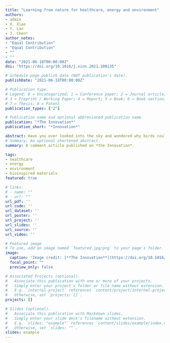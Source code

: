 ```yaml
---
title: "Learning from nature for healthcare, energy and environment"
authors:
- admin
- X. Xiao
- Y. Lan
- J. Chen*
author_notes:
- "Equal Contribution"
- "Equal Contribution"
- ""
- ""
date: "2021-06-18T00:00:00Z"
doi: "https://doi.org/10.1016/j.xinn.2021.100135"

# Schedule page publish date (NOT publication's date).
publishDate: "2021-06-18T00:00:00Z"

# Publication type.
# Legend: 0 = Uncategorized; 1 = Conference paper; 2 = Journal article;
# 3 = Preprint / Working Paper; 4 = Report; 5 = Book; 6 = Book section;
# 7 = Thesis; 8 = Patent
publication_types: ["2"]

# Publication name and optional abbreviated publication name.
publication: "*The Innovation*"
publication_short: "*Innovation*"

abstract: Have you ever looked into the sky and wondered why birds could fly? Or perhaps why the leaves of cacti are needle-like? Throughout the process of evolution, organisms have experimented with various forms and functions for over 3 billion years before the first human manipulations of stone, bone, and antler. From animal teeth to spears, fish fins to paddles, human beings have studied nature not only to satisfy curiosity but, more importantly, to learn from it for innovations and inventions. Along with the development of technology, our understanding of the creatures in nature goes beyond the pure observation of morphology to the investigation of exquisite composition as well as knowledge of fundamentals of their unique functions. Nowadays, people draw inspiration from nature to create things such as shark-skin swimsuits that increase swimming speeds, buzzard-inspired flaps that improve aircraft maneuver, and self-cleaning clothes that mimic the surface wettability of lotus leaves. These ideas are bio-inspired strategies, aiming at inspiring from biological methods and natural approaches to design modern technology or resolve engineering problems. 
# Summary. An optional shortened abstract.
summary: A comment article published on *the Innovation*.

tags:
- healthcare
- energy
- environment
- bioinspired materials
featured: true

# links:
# - name: ""
#   url: ""
url_pdf: ''
url_code: ''
url_dataset: ''
url_poster: ''
url_project: ''
url_slides: ''
url_source: ''
url_video: ''

# Featured image
# To use, add an image named `featured.jpg/png` to your page's folder. 
image:
  caption: 'Image credit: [**The Innovation**](https://doi.org/10.1016/j.xinn.2021.100135)'
  focal_point: ""
  preview_only: false

# Associated Projects (optional).
#   Associate this publication with one or more of your projects.
#   Simply enter your project's folder or file name without extension.
#   E.g. `internal-project` references `content/project/internal-project/index.md`.
#   Otherwise, set `projects: []`.
projects: []

# Slides (optional).
#   Associate this publication with Markdown slides.
#   Simply enter your slide deck's filename without extension.
#   E.g. `slides: "example"` references `content/slides/example/index.md`.
#   Otherwise, set `slides: ""`.
slides: example
---
```

